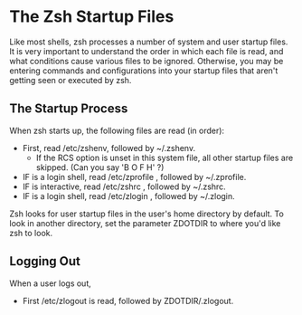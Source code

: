 
# The Zsh Startup Files

Like most shells, zsh processes a number of system and user startup files. It is very important to understand the order in which each file is read, and what conditions cause various files to be ignored. Otherwise, you may be entering commands and configurations into your startup files that aren't getting seen or executed by zsh.

## The Startup Process

When zsh starts up, the following files are read (in order):

- First, read /etc/zshenv, followed by ~/.zshenv.
  - If the RCS option is unset in this system file, all other startup files are skipped. (Can you say 'B O F H' ?)
- IF is a login shell, read /etc/zprofile , followed by ~/.zprofile.
- IF is interactive, read /etc/zshrc , followed by ~/.zshrc.
- IF is a login shell, read /etc/zlogin , followed by ~/.zlogin.

Zsh looks for user startup files in the user's home directory by default.
To look in another directory, set the parameter ZDOTDIR to where you'd like zsh to look.

## Logging Out

When a user logs out,

- First /etc/zlogout is read, followed by ZDOTDIR/.zlogout.
